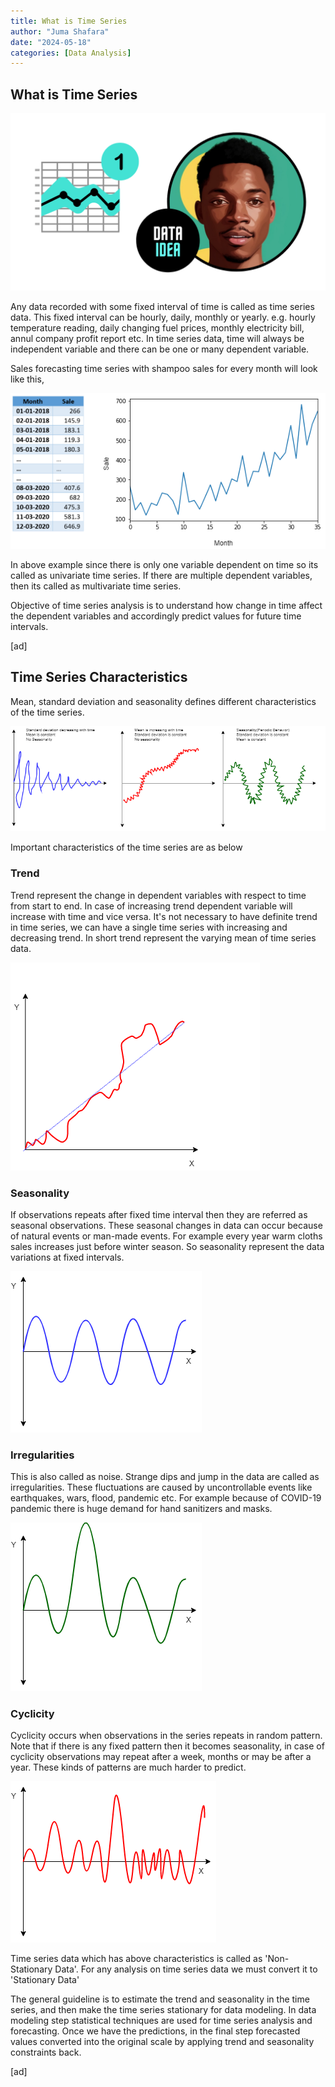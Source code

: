 ```yaml
---
title: What is Time Series
author: "Juma Shafara"
date: "2024-05-18"
categories: [Data Analysis]
---
```


## What is Time Series 

![Photo by DATAIDEA](thumbnail.png)

Any data recorded with some fixed interval of time is called as time series data. This fixed interval can be hourly, daily, monthly or yearly. e.g. hourly temperature reading, daily changing fuel prices, monthly electricity bill, annul company profit report etc. In time series data, time will always be independent variable and there can be one or many dependent variable. 

Sales forecasting time series with shampoo sales for every month will look like this, 

![Shampoo_Sales](Shampoo_Sales.png)

In above example since there is only one variable dependent on time so its called as univariate time series. If there are multiple dependent variables, then its called as multivariate time series.

Objective of time series analysis is to understand how change in time affect the dependent variables and accordingly predict values for future time intervals.

[ad]
<script async src="https://pagead2.googlesyndication.com/pagead/js/adsbygoogle.js?client=ca-pub-8076040302380238"
     crossorigin="anonymous"></script>
<!-- inline_horizontal -->
<ins class="adsbygoogle"
     style="display:block"
     data-ad-client="ca-pub-8076040302380238"
     data-ad-slot="9021194372"
     data-ad-format="auto"
     data-full-width-responsive="true"></ins>
<script>
     (adsbygoogle = window.adsbygoogle || []).push({});
</script>

## Time Series Characteristics 
Mean, standard deviation and seasonality defines different characteristics of the time series. 

![Time_Series_Characteristics](Time_Series_Characteristics.png)

Important characteristics of the time series are as below

### Trend 
Trend represent the change in dependent variables with respect to time from start to end. In case of increasing trend dependent variable will increase with time and vice versa. It's not necessary to have definite trend in time series, we can have a single time series with increasing and decreasing trend. In short trend represent the varying mean of time series data.

![Trend](Trend.png)

### Seasonality 
If observations repeats after fixed time interval then they are referred as seasonal observations. These seasonal changes in data can occur because of natural events or man-made events. For example every year warm cloths sales increases just before winter season. So seasonality represent the data variations at fixed intervals.

![Seasonality](Seasonality.png)

### Irregularities 
This is also called as noise. Strange dips and jump in the data are called as irregularities. These fluctuations are caused by uncontrollable events like earthquakes, wars, flood, pandemic etc. For example because of COVID-19 pandemic there is huge demand for hand sanitizers and masks.

![Irregularities](Irregularities.png)

### Cyclicity 
Cyclicity occurs when observations in the series repeats in random pattern. Note that if there is any fixed pattern then it becomes seasonality, in case of cyclicity observations may repeat after a week, months or may be after a year. These kinds of patterns are much harder to predict.

![Cyclicity](Cyclicity.png)

Time series data which has above characteristics is called as 'Non-Stationary Data'. For any analysis on time series data we must convert it to 'Stationary Data'

The general guideline is to estimate the trend and seasonality in the time series, and then make the time series stationary for data modeling. In data modeling step statistical techniques are used for time series analysis and forecasting. Once we have the predictions, in the final step forecasted values converted into the original scale by applying trend and seasonality constraints back.

[ad]
<script async src="https://pagead2.googlesyndication.com/pagead/js/adsbygoogle.js?client=ca-pub-8076040302380238"
     crossorigin="anonymous"></script>
<!-- inline_horizontal -->
<ins class="adsbygoogle"
     style="display:block"
     data-ad-client="ca-pub-8076040302380238"
     data-ad-slot="9021194372"
     data-ad-format="auto"
     data-full-width-responsive="true"></ins>
<script>
     (adsbygoogle = window.adsbygoogle || []).push({});
</script>

